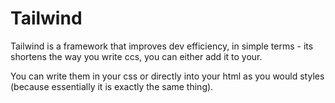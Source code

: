 # Tailwind

Tailwind is a framework that improves dev efficiency, in simple terms - its shortens the way you write ccs, you can either add it to your.

You can write them in your css or directly into your html as you would styles (because essentially it is exactly the same thing).
